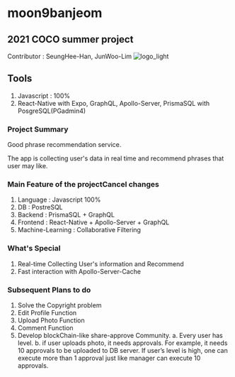 # moon9banjeom
## 2021 COCO summer project 

Contributor : SeungHee-Han, JunWoo-Lim
![logo_light](https://user-images.githubusercontent.com/83144588/129044833-4c863f33-3ed7-4e0b-a368-b84e9fe0284c.png)

## Tools

  1. Javascript : 100%
  2. React-Native with Expo, GraphQL, Apollo-Server, PrismaSQL with PosgreSQL(PGadmin4) 

### Project Summary

  Good phrase recommendation service. 
  
  The app is collecting user's data in real time and recommend phrases that user may like.
  
### Main Feature of the projectCancel changes
  
  1. Language : Javascript 100%
  2. DB : PostreSQL
  3. Backend : PrismaSQL + GraphQL
  4. Frontend : React-Native + Apollo-Server + GraphQL
  5. Machine-Learning : Collaborative Filtering


### What's Special

  1. Real-time Collecting User's information and Recommend
  2. Fast interaction with Apollo-Server-Cache


### Subsequent Plans to do

  1. Solve the Copyright problem
  2. Edit Profile Function
  3. Upload Photo Function
  3. Comment Function
  4. Develop blockChain-like share-approve Community.
    a. Every user has level.
    b. if user uploads photo, it needs approvals. 
        For example, it needs 10 approvals to be uploaded to DB server. If user’s level is high, one can execute more than 1                 approval just like manager can execute 10 approvals.
